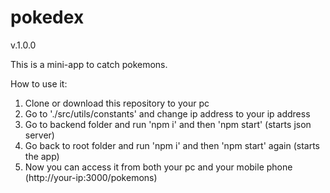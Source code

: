 # pokedex

v.1.0.0

This is a mini-app to catch pokemons.

How to use it:

1. Clone or download this repository to your pc
2. Go to './src/utils/constants' and change ip address to your ip address
3. Go to backend folder and run 'npm i' and then 'npm start' (starts json server)
4. Go back to root folder and run 'npm i' and then 'npm start' again (starts the app)
5. Now you can access it from both your pc and your mobile phone (http://your-ip:3000/pokemons)
